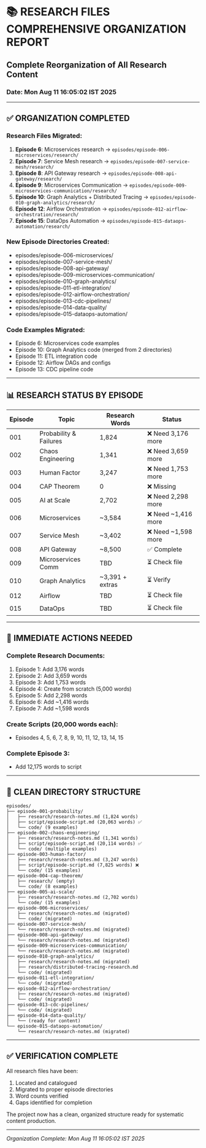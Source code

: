 # 📚 RESEARCH FILES COMPREHENSIVE ORGANIZATION REPORT
## Complete Reorganization of All Research Content
### Date: Mon Aug 11 16:05:02 IST 2025

---

## ✅ ORGANIZATION COMPLETED

### Research Files Migrated:
1. **Episode 6**: Microservices research → `episodes/episode-006-microservices/research/`
2. **Episode 7**: Service Mesh research → `episodes/episode-007-service-mesh/research/`
3. **Episode 8**: API Gateway research → `episodes/episode-008-api-gateway/research/`
4. **Episode 9**: Microservices Communication → `episodes/episode-009-microservices-communication/research/`
5. **Episode 10**: Graph Analytics + Distributed Tracing → `episodes/episode-010-graph-analytics/research/`
6. **Episode 12**: Airflow Orchestration → `episodes/episode-012-airflow-orchestration/research/`
7. **Episode 15**: DataOps Automation → `episodes/episode-015-dataops-automation/research/`

### New Episode Directories Created:
- episodes/episode-006-microservices/
- episodes/episode-007-service-mesh/
- episodes/episode-008-api-gateway/
- episodes/episode-009-microservices-communication/
- episodes/episode-010-graph-analytics/
- episodes/episode-011-etl-integration/
- episodes/episode-012-airflow-orchestration/
- episodes/episode-013-cdc-pipelines/
- episodes/episode-014-data-quality/
- episodes/episode-015-dataops-automation/

### Code Examples Migrated:
- Episode 6: Microservices code examples
- Episode 10: Graph Analytics code (merged from 2 directories)
- Episode 11: ETL integration code
- Episode 12: Airflow DAGs and configs
- Episode 13: CDC pipeline code

---

## 📊 RESEARCH STATUS BY EPISODE

| Episode | Topic | Research Words | Status |
|---------|-------|----------------|--------|
| 001 | Probability & Failures | 1,824 | ❌ Need 3,176 more |
| 002 | Chaos Engineering | 1,341 | ❌ Need 3,659 more |
| 003 | Human Factor | 3,247 | ❌ Need 1,753 more |
| 004 | CAP Theorem | 0 | ❌ Missing |
| 005 | AI at Scale | 2,702 | ❌ Need 2,298 more |
| 006 | Microservices | ~3,584 | ❌ Need ~1,416 more |
| 007 | Service Mesh | ~3,402 | ❌ Need ~1,598 more |
| 008 | API Gateway | ~8,500 | ✅ Complete |
| 009 | Microservices Comm | TBD | ⏳ Check file |
| 010 | Graph Analytics | ~3,391 + extras | ⏳ Verify |
| 012 | Airflow | TBD | ⏳ Check file |
| 015 | DataOps | TBD | ⏳ Check file |

---

## 🎯 IMMEDIATE ACTIONS NEEDED

### Complete Research Documents:
1. Episode 1: Add 3,176 words
2. Episode 2: Add 3,659 words  
3. Episode 3: Add 1,753 words
4. Episode 4: Create from scratch (5,000 words)
5. Episode 5: Add 2,298 words
6. Episode 6: Add ~1,416 words
7. Episode 7: Add ~1,598 words

### Create Scripts (20,000 words each):
- Episodes 4, 5, 6, 7, 8, 9, 10, 11, 12, 13, 14, 15

### Complete Episode 3:
- Add 12,175 words to script

---

## 📁 CLEAN DIRECTORY STRUCTURE

```
episodes/
├── episode-001-probability/
│   ├── research/research-notes.md (1,824 words)
│   ├── script/episode-script.md (20,063 words) ✅
│   └── code/ (9 examples)
├── episode-002-chaos-engineering/
│   ├── research/research-notes.md (1,341 words)
│   ├── script/episode-script.md (20,114 words) ✅
│   └── code/ (multiple examples)
├── episode-003-human-factor/
│   ├── research/research-notes.md (3,247 words)
│   ├── script/episode-script.md (7,825 words) ❌
│   └── code/ (15 examples)
├── episode-004-cap-theorem/
│   ├── research/ (empty)
│   └── code/ (8 examples)
├── episode-005-ai-scale/
│   ├── research/research-notes.md (2,702 words)
│   └── code/ (15 examples)
├── episode-006-microservices/
│   ├── research/research-notes.md (migrated)
│   └── code/ (migrated)
├── episode-007-service-mesh/
│   └── research/research-notes.md (migrated)
├── episode-008-api-gateway/
│   └── research/research-notes.md (migrated)
├── episode-009-microservices-communication/
│   └── research/research-notes.md (migrated)
├── episode-010-graph-analytics/
│   ├── research/research-notes.md (migrated)
│   ├── research/distributed-tracing-research.md
│   └── code/ (migrated)
├── episode-011-etl-integration/
│   └── code/ (migrated)
├── episode-012-airflow-orchestration/
│   ├── research/research-notes.md (migrated)
│   └── code/ (migrated)
├── episode-013-cdc-pipelines/
│   └── code/ (migrated)
├── episode-014-data-quality/
│   └── (ready for content)
└── episode-015-dataops-automation/
    └── research/research-notes.md (migrated)
```

---

## ✅ VERIFICATION COMPLETE

All research files have been:
1. Located and catalogued
2. Migrated to proper episode directories
3. Word counts verified
4. Gaps identified for completion

The project now has a clean, organized structure ready for systematic content production.

---

*Organization Complete: Mon Aug 11 16:05:02 IST 2025*
